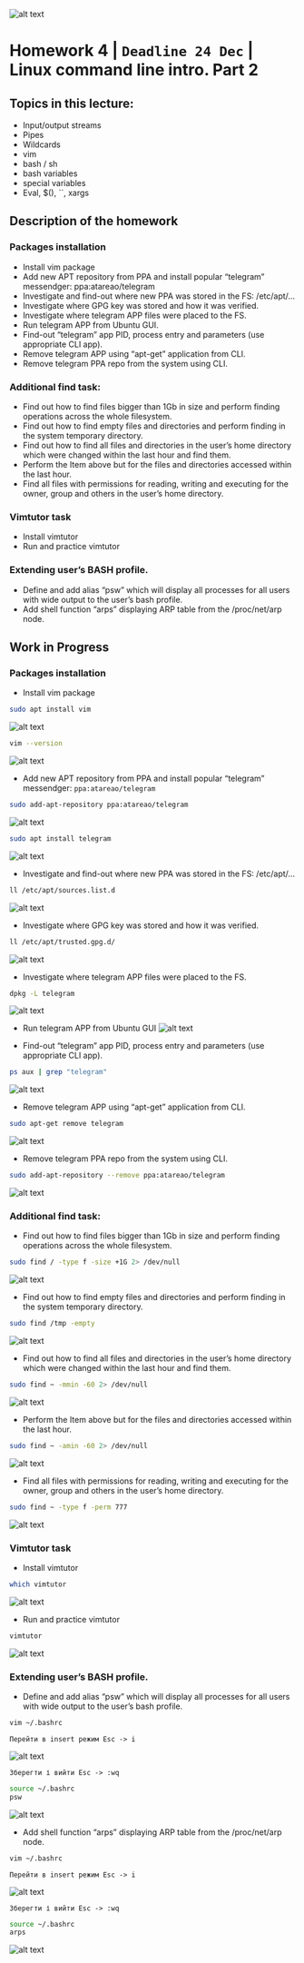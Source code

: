 ![alt text](screen/logo.png)
# Homework 4 | `Deadline 24 Dec` | Linux command line intro. Part 2
## Topics in this lecture:
- Input/output streams
- Pipes
- Wildcards
- vim 
- bash / sh
- bash variables
- special variables
- Eval, $(), ``, xargs

## Description of the homework
### Packages installation
- Install vim package
- Add new APT repository from PPA and install popular “telegram” messendger: ppa:atareao/telegram
- Investigate and find-out where new PPA was stored in the FS: /etc/apt/…
- Investigate where GPG key was stored and how it was verified.
- Investigate where telegram APP files were placed to the FS.
- Run telegram APP from Ubuntu GUI.
- Find-out “telegram” app PID, process entry and parameters (use appropriate CLI app).
- Remove telegram APP using “apt-get” application from CLI.
- Remove telegram PPA repo from the system using CLI.

### Additional find task: 
- Find out how to find files bigger than 1Gb in size and perform finding operations across the whole filesystem.
- Find out how to find empty files and directories and perform finding in the system temporary directory.
- Find out how to find all files and directories in the user’s home directory which were changed within the last hour and find them.
- Perform the Item above but for the files and directories accessed within the last hour.
- Find all files with permissions for reading, writing and executing for the owner, group and others in the user’s home directory.

### Vimtutor task
- Install vimtutor
- Run and practice vimtutor

### Extending user’s BASH profile.
- Define and add alias “psw” which will display all processes for all users with wide output to the user’s bash profile.
- Add shell function “arps” displaying ARP table from the /proc/net/arp node.

## Work in Progress
### Packages installation
- Install vim package
``` Bash
sudo apt install vim
```

![alt text](screen/image.png)

``` Bash
vim --version
```

![alt text](screen/image-1.png)

- Add new APT repository from PPA and install popular “telegram” messendger: `ppa:atareao/telegram`
``` Bash
sudo add-apt-repository ppa:atareao/telegram
```

![alt text](screen/image-2.png)

``` Bash
sudo apt install telegram
```

![alt text](screen/image-3.png)

- Investigate and find-out where new PPA was stored in the FS: /etc/apt/…
``` Bash
ll /etc/apt/sources.list.d
```

![alt text](screen/image-4.png)

- Investigate where GPG key was stored and how it was verified.
``` Bash
ll /etc/apt/trusted.gpg.d/
```

![alt text](screen/image-5.png)

- Investigate where telegram APP files were placed to the FS.
``` Bash
dpkg -L telegram
```

![alt text](screen/image-6.png)

- Run telegram APP from Ubuntu GUI
![alt text](screen/image-7.png)

- Find-out “telegram” app PID, process entry and parameters (use appropriate CLI app).
``` Bash
ps aux | grep "telegram"
```

![alt text](screen/image-8.png)

- Remove telegram APP using “apt-get” application from CLI.
``` Bash
sudo apt-get remove telegram
```

![alt text](screen/image-9.png)

- Remove telegram PPA repo from the system using CLI.
``` Bash
sudo add-apt-repository --remove ppa:atareao/telegram
```

![alt text](screen/image-10.png)


### Additional find task: 
- Find out how to find files bigger than 1Gb in size and perform finding operations across the whole filesystem.
``` Bash
sudo find / -type f -size +1G 2> /dev/null
```

![alt text](screen/image-11.png)

- Find out how to find empty files and directories and perform finding in the system temporary directory.
``` Bash
sudo find /tmp -empty
```

![alt text](screen/image-12.png)

- Find out how to find all files and directories in the user’s home directory which were changed within the last hour and find them.
``` Bash
sudo find ~ -mmin -60 2> /dev/null
```

![alt text](screen/image-13.png)

- Perform the Item above but for the files and directories accessed within the last hour.
``` Bash
sudo find ~ -amin -60 2> /dev/null
```

![alt text](screen/image-14.png)

- Find all files with permissions for reading, writing and executing for the owner, group and others in the user’s home directory.

``` Bash
sudo find ~ -type f -perm 777
```

![alt text](screen/image-15.png)

### Vimtutor task
- Install vimtutor

``` Bash
which vimtutor
```

![alt text](screen/image-16.png)

- Run and practice vimtutor

``` Bash
vimtutor
```

![alt text](screen/image-17.png)


### Extending user’s BASH profile.
- Define and add alias “psw” which will display all processes for all users with wide output to the user’s bash profile.

``` Bash
vim ~/.bashrc
```

`Перейти в insert режим Esc -> i`

![alt text](screen/image-18.png)

`Зберегти і вийти Esc -> :wq`

``` Bash
source ~/.bashrc
psw
```

![alt text](screen/image-21.png)

- Add shell function “arps” displaying ARP table from the /proc/net/arp node.

``` Bash
vim ~/.bashrc
```

`Перейти в insert режим Esc -> i`

![alt text](screen/image-19.png)

`Зберегти і вийти Esc -> :wq`

``` Bash
source ~/.bashrc
arps
```

![alt text](screen/image-20.png)